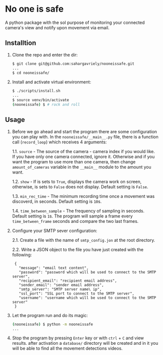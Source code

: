 # No one is safe

A python package with the sol purpose of monitoring your connected camera's view and notify upon movement via email.

## Installtion

1. Clone the repo and enter the dir:

    ```sh
    $ git clone git@github.com:sahargavriely/nooneissafe.git
    ...
    $ cd nooneissafe/
    ```

2. Install and activate virtual environment:

    ```sh
    $ ./scripts/install.sh
    ...
    $ source venv/bin/activate
    (nooneissafe) $ # rock and roll
    ```

## Usage

1. Before we go ahead and start the program there are some configuration you can play with.
   In the `nooneissafe/__main__.py` file, there is a function call (`record_loop`) which receives 4 arguments:

    1.1. `source` - The source of the camera - camera index if you would like. If you have only one camera connected, ignore it. Otherwise and if you want the program to use more than one camera, then change `amount_of_cameras` variable in the `__main__` module to the amount you want.

    1.2. `show` - If is sets to `True`, displays the camera work on screen, otherwise, is sets to `False` does not display. Default setting is `False`.

    1.3. `min_rec_time` - The minimum recording time once a movement was discoverd, in seconds. Default setting is `10`s.

    1.4. `time_between_sample` - The frequency of sampling in seconds. Default setting is `1`s. The program will sample a frame every `time_between_frame` seconds and compare the two last frames.

2. Configure your SMTP sever configuration:

    2.1. Create a file with the name of `smtp_config.jon` at the root directory.

    2.2. Write a JSON object to the file you have just created with the following:

        {
          "message": "email text content",
          "password": "password which will be used to connect to the SMTP server",
          "recipient_email": "recipient email address",
          "sender_email": "sender email address",
          "smtp_server": "SMTP server name\ ip",
          "ssl_port": "SSL port to connect to the SMTP server",
          "username": "username which will be used to connect to the SMTP server"
        }

4. Let the program run and do its magic:

    ```sh
    (nooneissafe) $ python -m nooneissafe
    ...
    ```

5. Stop the program by pressing `Enter` key or with `ctrl` + `C` and view results. after activation a `database/` directory will be created and in it you will be able to find all the movement detections videos.
